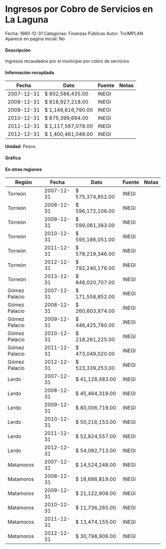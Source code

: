Ingresos por Cobro de Servicios en La Laguna
=====

Fecha: 1980-12-31
Categorías: Finanzas Públicas
Autor: TrcIMPLAN
Aparece en pagina inicial: No

#### Descripción

Ingresos recaudados por el municipio por cobro de servicios

#### Información recopilada

<table class="table table-hover table-bordered matriz">
<thead>
<tr>
<th>Fecha</th>
<th>Dato</th>
<th>Fuente</th>
<th>Notas</th>
</tr>
</thead>
<tbody>
<tr>
<td>2007-12-31</td>
<td class="derecha">$ 802,586,435.00</td>
<td>INEGI</td>
<td></td>
</tr>
<tr>
<td>2008-12-31</td>
<td class="derecha">$ 918,927,218.00</td>
<td>INEGI</td>
<td></td>
</tr>
<tr>
<td>2009-12-31</td>
<td class="derecha">$ 1,146,616,790.00</td>
<td>INEGI</td>
<td></td>
</tr>
<tr>
<td>2010-12-31</td>
<td class="derecha">$ 875,399,694.00</td>
<td>INEGI</td>
<td></td>
</tr>
<tr>
<td>2011-12-31</td>
<td class="derecha">$ 1,117,567,078.00</td>
<td>INEGI</td>
<td></td>
</tr>
<tr>
<td>2012-12-31</td>
<td class="derecha">$ 1,400,461,048.00</td>
<td>INEGI</td>
<td></td>
</tr>
</tbody>
</table>

<b>Unidad:</b> Pesos.



#### Gráfica

<div id="Morrisvwqrchfn" class="grafica"></div>
<script>
new Morris.Line({
element: 'Morrisvwqrchfn',
data: [{ fecha: '2007-12-31', dato: 802586435.00 },{ fecha: '2008-12-31', dato: 918927218.00 },{ fecha: '2009-12-31', dato: 1146616790.00 },{ fecha: '2010-12-31', dato: 875399694.00 },{ fecha: '2011-12-31', dato: 1117567078.00 },{ fecha: '2012-12-31', dato: 1400461048.00 }],
xkey: 'fecha',
ykeys: ['dato'],
labels: ['Dato'],
lineColors: ['#FF5B02'],
xLabelFormat: function(d) { return d.getDate()+'/'+(d.getMonth()+1)+'/'+d.getFullYear(); },
dateFormat: function(ts) { var d = new Date(ts); return d.getDate() + '/' + (d.getMonth() + 1) + '/' + d.getFullYear(); }
});
</script>

#### En otras regiones

<table class="table table-hover table-bordered matriz">
<thead>
<tr>
<th>Región</th>
<th>Fecha</th>
<th>Dato</th>
<th>Fuente</th>
<th>Notas</th>
</tr>
</thead>
<tbody>
<tr>
<td>Torreón</td>
<td>2007-12-31</td>
<td class="derecha">$ 575,374,852.00</td>
<td>INEGI</td>
<td></td>
</tr>
<tr>
<td>Torreón</td>
<td>2008-12-31</td>
<td class="derecha">$ 596,172,106.00</td>
<td>INEGI</td>
<td></td>
</tr>
<tr>
<td>Torreón</td>
<td>2009-12-31</td>
<td class="derecha">$ 599,061,383.00</td>
<td>INEGI</td>
<td></td>
</tr>
<tr>
<td>Torreón</td>
<td>2010-12-31</td>
<td class="derecha">$ 595,186,051.00</td>
<td>INEGI</td>
<td></td>
</tr>
<tr>
<td>Torreón</td>
<td>2011-12-31</td>
<td class="derecha">$ 578,219,346.00</td>
<td>INEGI</td>
<td></td>
</tr>
<tr>
<td>Torreón</td>
<td>2012-12-31</td>
<td class="derecha">$ 792,240,176.00</td>
<td>INEGI</td>
<td></td>
</tr>
<tr>
<td>Torreón</td>
<td>2013-12-31</td>
<td class="derecha">$ 848,020,707.00</td>
<td>INEGI</td>
<td></td>
</tr>
<tr>
<td>Gómez Palacio</td>
<td>2007-12-31</td>
<td class="derecha">$ 171,558,852.00</td>
<td>INEGI</td>
<td></td>
</tr>
<tr>
<td>Gómez Palacio</td>
<td>2008-12-31</td>
<td class="derecha">$ 260,603,974.00</td>
<td>INEGI</td>
<td></td>
</tr>
<tr>
<td>Gómez Palacio</td>
<td>2009-12-31</td>
<td class="derecha">$ 446,425,780.00</td>
<td>INEGI</td>
<td></td>
</tr>
<tr>
<td>Gómez Palacio</td>
<td>2010-12-31</td>
<td class="derecha">$ 218,261,225.00</td>
<td>INEGI</td>
<td></td>
</tr>
<tr>
<td>Gómez Palacio</td>
<td>2011-12-31</td>
<td class="derecha">$ 473,049,020.00</td>
<td>INEGI</td>
<td></td>
</tr>
<tr>
<td>Gómez Palacio</td>
<td>2012-12-31</td>
<td class="derecha">$ 523,339,253.00</td>
<td>INEGI</td>
<td></td>
</tr>
<tr>
<td>Lerdo</td>
<td>2007-12-31</td>
<td class="derecha">$ 41,128,483.00</td>
<td>INEGI</td>
<td></td>
</tr>
<tr>
<td>Lerdo</td>
<td>2008-12-31</td>
<td class="derecha">$ 45,464,319.00</td>
<td>INEGI</td>
<td></td>
</tr>
<tr>
<td>Lerdo</td>
<td>2009-12-31</td>
<td class="derecha">$ 80,006,719.00</td>
<td>INEGI</td>
<td></td>
</tr>
<tr>
<td>Lerdo</td>
<td>2010-12-31</td>
<td class="derecha">$ 50,216,153.00</td>
<td>INEGI</td>
<td></td>
</tr>
<tr>
<td>Lerdo</td>
<td>2011-12-31</td>
<td class="derecha">$ 52,824,557.00</td>
<td>INEGI</td>
<td></td>
</tr>
<tr>
<td>Lerdo</td>
<td>2012-12-31</td>
<td class="derecha">$ 54,082,713.00</td>
<td>INEGI</td>
<td></td>
</tr>
<tr>
<td>Matamoros</td>
<td>2007-12-31</td>
<td class="derecha">$ 14,524,248.00</td>
<td>INEGI</td>
<td></td>
</tr>
<tr>
<td>Matamoros</td>
<td>2008-12-31</td>
<td class="derecha">$ 16,686,819.00</td>
<td>INEGI</td>
<td></td>
</tr>
<tr>
<td>Matamoros</td>
<td>2009-12-31</td>
<td class="derecha">$ 21,122,908.00</td>
<td>INEGI</td>
<td></td>
</tr>
<tr>
<td>Matamoros</td>
<td>2010-12-31</td>
<td class="derecha">$ 11,736,265.00</td>
<td>INEGI</td>
<td></td>
</tr>
<tr>
<td>Matamoros</td>
<td>2011-12-31</td>
<td class="derecha">$ 13,474,155.00</td>
<td>INEGI</td>
<td></td>
</tr>
<tr>
<td>Matamoros</td>
<td>2012-12-31</td>
<td class="derecha">$ 30,798,906.00</td>
<td>INEGI</td>
<td></td>
</tr>
</tbody>
</table>

